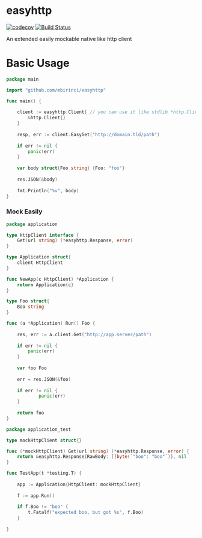 # easyhttp

[![codecov](https://codecov.io/gh/mbirinci/easyhttp/branch/master/graph/badge.svg?token=WGSYR5V8ZH)](https://codecov.io/gh/mbirinci/easyhttp)
[![Build Status](https://github.com/mbirinci/easyhttp/workflows/Test%20and%20Coverage/badge.svg?branch=master)](https://github.com/mbirinci/easyhttp/actions?query=branch%3Amaster)

An extended easily mockable native like http client

# Basic Usage

```go
package main

import "github.com/mbirinci/easyhttp"

func main() {
	
	client := easyhttp.Client{ // you can use it like stdlib *http.Client
		&http.Client{}
	}
	
	resp, err := client.EasyGet("http://domain.tld/path")
	
	if err != nil {
		panic(err)
	}
	
	var body struct{Foo string} {Foo: "foo"}
	
	res.JSON(&body)
	
	fmt.Println("%v", body)
}

``` 

### Mock Easily

```go
package application

type HttpClient interface {
	Get(url string) (*easyhttp.Response, error)
}

type Application struct{
	client HttpClient
}

func NewApp(c HttpClient) *Application {
	return Application{c}
}

type Foo struct{
	Boo string
}

func (a *Application) Run() Foo {
	
	res, err := a.client.Get("http://app.server/path")
	
	if err != nil {
		panic(err)
	}
	
	var foo Foo
	
	err = res.JSON(&foo)
	
	if err != nil {
    		panic(err)
    }
	
	return foo
}

``` 

```go
package application_test

type mockHttpClient struct{}

func (*mockHttpClient) Get(url string) (*easyhttp.Response, error) {
	return &easyhttp.Response{RawBody: []byte(`"boo": "boo"`)}, nil
}

func TestApp(t *testing.T) {
	
	app := Application{HttpClient: mockHttpClient}
	
	f := app.Run()
	
	if f.Boo != "boo" {
		t.Fatalf("expected boo, but got %s", f.Boo)
	}
	
}

``` 
